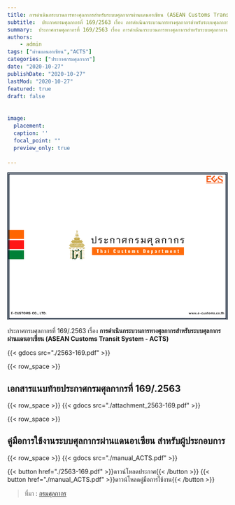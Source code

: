 ```yaml
---
title: การดำเนินกระบวนการทางศุลกากรสำหรับระบบศุลกากรผ่านแดนอาเซียน (ASEAN Customs Transit System - ACTS)
subtitle:  ประกาศกรมศุลกากรที่ 169/2563 เรื่อง การดำเนินกระบวนการทางศุลกากรสำหรับระบบศุลกากรผ่านแดนอาเซียน (ASEAN Customs Transit System - ACTS)
summary:  ประกาศกรมศุลกากรที่ 169/2563 เรื่อง การดำเนินกระบวนการทางศุลกากรสำหรับระบบศุลกากรผ่านแดนอาเซียน (ASEAN Customs Transit System - ACTS)
authors:
    - admin
tags: ["ผ่านแดนอาเซียน","ACTS"]
categories: ["ประกาศกรมศุลกากร"]
date: "2020-10-27"
publishDate: "2020-10-27"
lastMod: "2020-10-27"
featured: true
draft: false


image:
  placement: 
  caption: ''
  focal_point: ""
  preview_only: true

---
```


![](featured.jpg)

ประกาศกรมศุลกากรที่ 169/.2563 เรื่อง **การดำเนินกระบวนการทางศุลกากรสำหรับระบบศุลกากรผ่านแดนอาเซียน (ASEAN Customs Transit System - ACTS)**




{{< gdocs src="./2563-169.pdf" >}}

{{< row_space >}}

## เอกสารแนบท้ายประกาศกรมศุลกากรที่ 169/.2563

{{< row_space >}}
{{< gdocs src="./attachment_2563-169.pdf" >}}

{{< row_space >}}

## คู่มือการใช้งานระบบศุลกากรผ่านแดนอาเซียน สำหรับผู้ประกอบการ

{{< row_space >}}
{{< gdocs src="./manual_ACTS.pdf" >}}

{{< button href="./2563-169.pdf" >}}ดาวน์โหลดประกาศ{{< /button >}}
{{< button href="./manual_ACTS.pdf" >}}ดาวน์โหลดคู่มือการใช้งาน{{< /button >}}




> ที่มา : [กรมศุลกากร](http://www.customs.go.th/cont_strc_download_with_docno_date.php?lang=th&top_menu=menu_homepage&current_id=14232832414c505f47464b4b464a4e)

